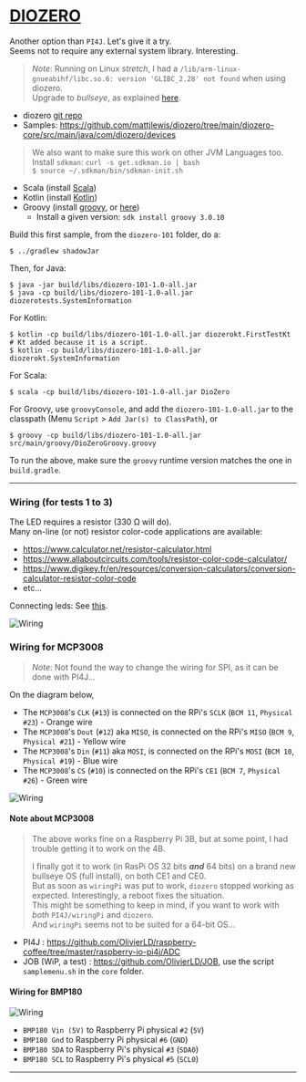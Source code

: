 # [DIOZERO](https://www.diozero.com/)

Another option than `PI4J`. Let's give it a try.  
Seems not to require any external system library. Interesting.

> _Note_: Running on Linux _stretch_, I had a `/lib/arm-linux-gnueabihf/libc.so.6: version 'GLIBC_2.28' not found` when using diozero.    
> Upgrade to _bullseye_, as explained [here](https://www.sanderh.dev/upgrade-Raspberry-Pi-bullseye/).

- diozero [git repo](https://github.com/mattjlewis/diozero)
- Samples: <https://github.com/mattjlewis/diozero/tree/main/diozero-core/src/main/java/com/diozero/devices>

> We also want to make sure this work on other JVM Languages too.  
> Install `sdkman`: `curl -s get.sdkman.io | bash`  
> `$ source ~/.sdkman/bin/sdkman-init.sh`
- Scala (install [Scala](https://sdkman.io/sdks#scala))
- Kotlin (install [Kotlin](https://sdkman.io/sdks#kotlin))
- Groovy (install [groovy](https://sdkman.io/sdks#groovy), or [here](https://groovy-lang.org/install.html))
  - Install a given version: `sdk install groovy 3.0.10` 

Build this first sample, from the `diozero-101` folder, do a: 
```
$ ../gradlew shadowJar
```
Then, for Java:
```
$ java -jar build/libs/diozero-101-1.0-all.jar
$ java -cp build/libs/diozero-101-1.0-all.jar diozerotests.SystemInformation
```
For Kotlin:
```
$ kotlin -cp build/libs/diozero-101-1.0-all.jar diozerokt.FirstTestKt        # Kt added because it is a script.
$ kotlin -cp build/libs/diozero-101-1.0-all.jar diozerokt.SystemInformation 
```
For Scala:
```
$ scala -cp build/libs/diozero-101-1.0-all.jar DioZero
```
For Groovy, use `groovyConsole`, and add the `diozero-101-1.0-all.jar` to the classpath (Menu `Script` > `Add Jar(s) to ClassPath`), or
```
$ groovy -cp build/libs/diozero-101-1.0-all.jar src/main/groovy/DioZeroGroovy.groovy 
```
To run the above, make sure the `groovy` runtime version matches the one in `build.gradle`.

---

### Wiring (for tests 1 to 3)
The LED requires a resistor (330 &Omega; will do).  
Many on-line (or not) resistor color-code applications are available:
- <https://www.calculator.net/resistor-calculator.html>
- <https://www.allaboutcircuits.com/tools/resistor-color-code-calculator/>
- <https://www.digikey.fr/en/resources/conversion-calculators/conversion-calculator-resistor-color-code>
- etc...

Connecting leds: See [this](https://makecode.adafruit.com/learnsystem/pins-tutorial/devices/led-connections).

![Wiring](./FirstTest_bb.png)

### Wiring for MCP3008
> _Note_: Not found the way to change the wiring for SPI, as it can be done with PI4J...  

On the diagram below,
- The `MCP3008`'s `CLK` (`#13`) is connected on the RPi's `SCLK` (`BCM 11`, `Physical #23`) - Orange wire
- The `MCP3008`'s `Dout` (`#12`) aka `MISO`, is connected on the RPi's `MISO` (`BCM 9`, `Physical #21`) - Yellow wire
- The `MCP3008`'s `Din` (`#11`) aka `MOSI`, is connected on the RPi's `MOSI` (`BCM 10`, `Physical #19`) - Blue wire
- The `MCP3008`'s `CS` (`#10`) is connected on the RPi's `CE1` (`BCM 7`, `Physical #26`) - Green wire

![Wiring](./MCP3008_bb.png)

#### Note about MCP3008
> The above works fine on a Raspberry Pi 3B, but at some point, I had trouble getting it to work on the 4B.
> 
> I finally got it to work (in RasPi OS 32 bits _**and**_ 64 bits) on a brand new bullseye OS (full install), on both CE1 and CE0.  
> But as soon as `wiringPi` was put to work, `diozero` stopped working as expected. Interestingly, a reboot fixes the situation.  
> This might be something to keep in mind, if you want to work with _both_ `PI4J/wiringPi` and `diozero`.  
> And `wiringPi` seems not to be suited for a 64-bit OS...


- PI4J : <https://github.com/OlivierLD/raspberry-coffee/tree/master/raspberry-io-pi4j/ADC>
- JOB (WiP, a test) : <https://github.com/OlivierLD/JOB>, use the script `samplemenu.sh` in the `core` folder.

#### Wiring for BMP180
![Wiring](./BMP180_bb.png)

- `BMP180 Vin (5V)` to Raspberry Pi physical `#2` (`5V`)
- `BMP180 Gnd` to Raspberry Pi physical `#6` (`GND`)
- `BMP180 SDA` to Raspberry Pi's physical `#3` (`SDA0`)
- `BMP180 SCL` to Raspberry Pi's physical `#5` (`SCL0`)

---
